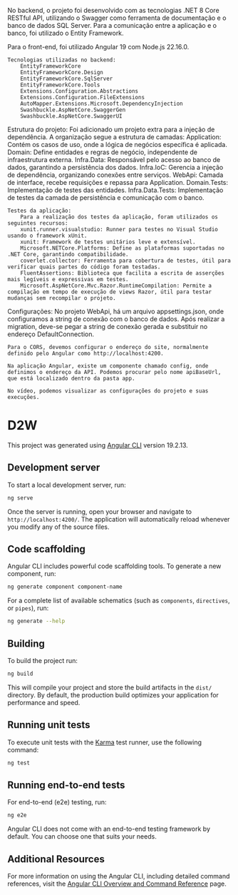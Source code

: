 No backend, o projeto foi desenvolvido com as tecnologias .NET 8 Core RESTful API, utilizando o Swagger como ferramenta de documentação e o banco de dados SQL Server. Para a comunicação entre a aplicação e o banco, foi utilizado o Entity Framework.

Para o front-end, foi utilizado Angular 19 com Node.js 22.16.0.

	Tecnologias utilizadas no backend:
		EntityFrameworkCore
		EntityFrameworkCore.Design
		EntityFrameworkCore.SqlServer
		EntityFrameworkCore.Tools
		Extensions.Configuration.Abstractions
		Extensions.Configuration.FileExtensions
		AutoMapper.Extensions.Microsoft.DependencyInjection
		Swashbuckle.AspNetCore.SwaggerGen
		Swashbuckle.AspNetCore.SwaggerUI

Estrutura do projeto:
	Foi adicionado um projeto extra para a injeção de dependência. A organização segue a estrutura de camadas:
		Application: Contém os casos de uso, onde a lógica de negócios específica é aplicada.
		Domain: Define entidades e regras de negócio, independente de infraestrutura externa.
		Infra.Data: Responsável pelo acesso ao banco de dados, garantindo a persistência dos dados.
		Infra.IoC: Gerencia a injeção de dependência, organizando conexões entre serviços.
		WebApi: Camada de interface, recebe requisições e repassa para Application.
		Domain.Tests: Implementação de testes das entidades.
		Infra.Data.Tests: Implementação de testes da camada de persistência e comunicação com o banco.

	Testes da aplicação:
		Para a realização dos testes da aplicação, foram utilizados os seguintes recursos:
		xunit.runner.visualstudio: Runner para testes no Visual Studio usando o framework xUnit.
		xunit: Framework de testes unitários leve e extensível.
		Microsoft.NETCore.Platforms: Define as plataformas suportadas no .NET Core, garantindo compatibilidade.
		coverlet.collector: Ferramenta para cobertura de testes, útil para verificar quais partes do código foram testadas.
		FluentAssertions: Biblioteca que facilita a escrita de asserções mais legíveis e expressivas em testes.
		Microsoft.AspNetCore.Mvc.Razor.RuntimeCompilation: Permite a compilação em tempo de execução de views Razor, útil para testar mudanças sem recompilar o projeto.

Configurações:
	No projeto WebApi, há um arquivo appsettings.json, onde configuramos a string de conexão com o banco de dados. Após realizar a migration, deve-se pegar a string de conexão gerada e substituir no endereço DefaultConnection.

	Para o CORS, devemos configurar o endereço do site, normalmente definido pelo Angular como http://localhost:4200.

	Na aplicação Angular, existe um componente chamado config, onde definimos o endereço da API. Podemos procurar pelo nome apiBaseUrl, que está localizado dentro da pasta app.

	No vídeo, podemos visualizar as configurações do projeto e suas execuções.


# D2W

This project was generated using [Angular CLI](https://github.com/angular/angular-cli) version 19.2.13.

## Development server

To start a local development server, run:

```bash
ng serve
```

Once the server is running, open your browser and navigate to `http://localhost:4200/`. The application will automatically reload whenever you modify any of the source files.

## Code scaffolding

Angular CLI includes powerful code scaffolding tools. To generate a new component, run:

```bash
ng generate component component-name
```

For a complete list of available schematics (such as `components`, `directives`, or `pipes`), run:

```bash
ng generate --help
```

## Building

To build the project run:

```bash
ng build
```

This will compile your project and store the build artifacts in the `dist/` directory. By default, the production build optimizes your application for performance and speed.

## Running unit tests

To execute unit tests with the [Karma](https://karma-runner.github.io) test runner, use the following command:

```bash
ng test
```

## Running end-to-end tests

For end-to-end (e2e) testing, run:

```bash
ng e2e
```

Angular CLI does not come with an end-to-end testing framework by default. You can choose one that suits your needs.

## Additional Resources

For more information on using the Angular CLI, including detailed command references, visit the [Angular CLI Overview and Command Reference](https://angular.dev/tools/cli) page.

